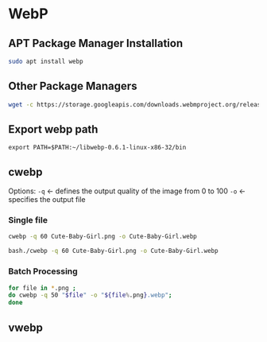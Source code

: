 # WebP  

## APT Package Manager Installation  
```bash
sudo apt install webp
```

## Other Package Managers 
```bash
wget -c https://storage.googleapis.com/downloads.webmproject.org/releases/webp/libwebp-0.6.1-linux-x86-32.tar.gz
```

## Export webp path
```
export PATH=$PATH:~/libwebp-0.6.1-linux-x86-32/bin
```

## cwebp   
Options:
 `-q` <- defines the output quality of the image from 0 to 100 
 `-o` <- specifies the output file
 
### Single file
```bash
cwebp -q 60 Cute-Baby-Girl.png -o Cute-Baby-Girl.webp
```

```bash
bash./cwebp -q 60 Cute-Baby-Girl.png -o Cute-Baby-Girl.webp
```

### Batch Processing 
```bash
for file in *.png ; 
do cwebp -q 50 "$file" -o "${file%.png}.webp"; 
done
```

## vwebp

